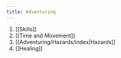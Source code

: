 ```yaml
---
title: Adventuring
---
```

1. [[Skills]]
2. [[Time and Movement]]
3. [[Adventuring/Hazards/index|Hazards]]
4. [[Healing]]